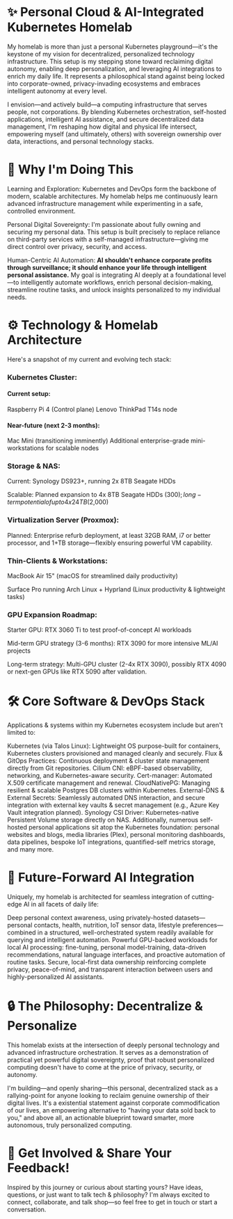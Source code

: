 # ✨ Personal Cloud & AI-Integrated Kubernetes Homelab

My homelab is more than just a personal Kubernetes playground—it's the keystone of my vision for decentralized, personalized technology infrastructure. This setup is my stepping stone toward reclaiming digital autonomy, enabling deep personalization, and leveraging AI integrations to enrich my daily life. It represents a philosophical stand against being locked into corporate-owned, privacy-invading ecosystems and embraces intelligent autonomy at every level.

I envision—and actively build—a computing infrastructure that serves people, not corporations. By blending Kubernetes orchestration, self-hosted applications, intelligent AI assistance, and secure decentralized data management, I'm reshaping how digital and physical life intersect, empowering myself (and ultimately, others) with sovereign ownership over data, interactions, and personal technology stacks.

# 🎯 Why I'm Doing This
Learning and Exploration: Kubernetes and DevOps form the backbone of modern, scalable architectures. My homelab helps me continuously learn advanced infrastructure management while experimenting in a safe, controlled environment.

Personal Digital Sovereignty: I'm passionate about fully owning and securing my personal data. This setup is built precisely to replace reliance on third-party services with a self-managed infrastructure—giving me direct control over privacy, security, and access.

Human-Centric AI Automation: **AI shouldn't enhance corporate profits through surveillance; it should enhance your life through intelligent personal assistance.** My goal is integrating AI deeply at a foundational level—to intelligently automate workflows, enrich personal decision-making, streamline routine tasks, and unlock insights personalized to my individual needs.
# ⚙️ Technology & Homelab Architecture
Here's a snapshot of my current and evolving tech stack:

### Kubernetes Cluster:
#### Current setup:
Raspberry Pi 4 (Control plane)
Lenovo ThinkPad T14s node
#### Near-future (next 2-3 months):
Mac Mini (transitioning imminently)
Additional enterprise-grade mini-workstations for scalable nodes
### Storage & NAS:
Current: Synology DS923+, running 2x 8TB Seagate HDDs

Scalable: Planned expansion to 4x 8TB Seagate HDDs ($300); long-term potential of up to 4x 24TB ($2,000)

### Virtualization Server (Proxmox):
Planned: Enterprise refurb deployment, at least 32GB RAM, i7 or better processor, and 1+TB storage—flexibly ensuring powerful VM capability.
### Thin-Clients & Workstations:
MacBook Air 15" (macOS for streamlined daily productivity)

Surface Pro running Arch Linux + Hyprland (Linux productivity & lightweight tasks)
### GPU Expansion Roadmap:
Starter GPU: RTX 3060 Ti to test proof-of-concept AI workloads

Mid-term GPU strategy (3-6 months): RTX 3090 for more intensive ML/AI projects

Long-term strategy: Multi-GPU cluster (2-4x RTX 3090), possibly RTX 4090 or next-gen GPUs like RTX 5090 after validation.
# 🛠️ Core Software & DevOps Stack
Applications & systems within my Kubernetes ecosystem include but aren't limited to:

Kubernetes (via Talos Linux): Lightweight OS purpose-built for containers, Kubernetes clusters provisioned and managed cleanly and securely.
Flux & GitOps Practices: Continuous deployment & cluster state management directly from Git repositories.
Cilium CNI: eBPF-based observability, networking, and Kubernetes-aware security.
Cert-manager: Automated X.509 certificate management and renewal.
CloudNativePG: Managing resilient & scalable Postgres DB clusters within Kubernetes.
External-DNS & External Secrets: Seamlessly automated DNS interaction, and secure integration with external key vaults & secret management (e.g., Azure Key Vault integration planned).
Synology CSI Driver: Kubernetes-native Persistent Volume storage directly on NAS.
Additionally, numerous self-hosted personal applications sit atop the Kubernetes foundation: personal websites and blogs, media libraries (Plex), personal monitoring dashboards, data pipelines, bespoke IoT integrations, quantified-self metrics storage, and many more.

# 🚀 Future-Forward AI Integration
Uniquely, my homelab is architected for seamless integration of cutting-edge AI in all facets of daily life:

Deep personal context awareness, using privately-hosted datasets—personal contacts, health, nutrition, IoT sensor data, lifestyle preferences—combined in a structured, well-orchestrated system readily available for querying and intelligent automation.
Powerful GPU-backed workloads for local AI processing: fine-tuning, personal model-training, data-driven recommendations, natural language interfaces, and proactive automation of routine tasks.
Secure, local-first data ownership reinforcing complete privacy, peace-of-mind, and transparent interaction between users and highly-personalized AI assistants.
# 🔒 The Philosophy: Decentralize & Personalize
This homelab exists at the intersection of deeply personal technology and advanced infrastructure orchestration. It serves as a demonstration of practical yet powerful digital sovereignty, proof that robust personalized computing doesn't have to come at the price of privacy, security, or autonomy.

I'm building—and openly sharing—this personal, decentralized stack as a rallying-point for anyone looking to reclaim genuine ownership of their digital lives. It's a existential statement against corporate commodification of our lives, an empowering alternative to "having your data sold back to you," and above all, an actionable blueprint toward smarter, more autonomous, truly personalized computing.

# 💬 Get Involved & Share Your Feedback!
Inspired by this journey or curious about starting yours? Have ideas, questions, or just want to talk tech & philosophy? I'm always excited to connect, collaborate, and talk shop—so feel free to get in touch or start a conversation.
